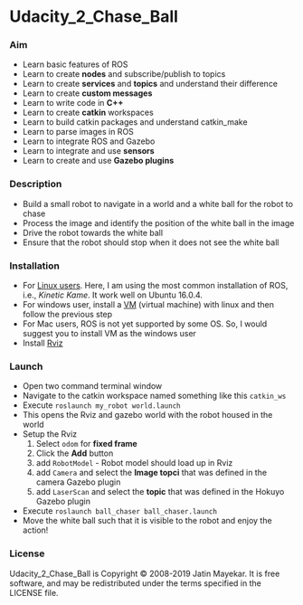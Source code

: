 # Udacity_2_Chase_Ball

### Aim

- Learn basic features of ROS
- Learn to create **nodes** and subscribe/publish to topics
- Learn to create **services** and **topics** and understand their difference
- Learn to create **custom messages** 
- Learn to write code in **C++**
- Learn to create **catkin** workspaces
- Learn to build catkin packages and understand catkin_make
- Learn to parse images in ROS
- Learn to integrate ROS and Gazebo
- Learn to integrate and use **sensors** 
- Learn to create and use **Gazebo plugins**

### Description

- Build a small robot to navigate in a world and a white ball for the robot to chase
- Process the image and identify the position of the white ball in the image
- Drive the robot towards the white ball
- Ensure that the robot should stop when it does not see the white ball

### Installation

- For [Linux users](http://wiki.ros.org/kinetic/Installation). Here, I am using the most common installation of ROS, i.e., *Kinetic Kame*. It work well on Ubuntu 16.0.4.
- For windows user, install a [VM](https://www.virtualbox.org/) (virtual machine) with linux and then follow the previous step
- For Mac users, ROS is not yet supported by some OS. So, I would suggest you to install VM as the windows user
- Install [Rviz](http://wiki.ros.org/rviz)

### Launch

- Open two command terminal window
- Navigate to the catkin workspace named something like this `catkin_ws`
- Execute `roslaunch my_robot world.launch`
- This opens the Rviz and gazebo world with the robot housed in the world
- Setup the Rviz
  1. Select `odom` for **fixed frame**
  2. Click the **Add** button
  3. add `RobotModel` - Robot model should load up in Rviz
  4. add `Camera` and select the **Image topci** that was defined in the camera Gazebo plugin
  5. add `LaserScan` and select the **topic** that was defined in the Hokuyo Gazebo plugin
- Execute `roslaunch ball_chaser ball_chaser.launch`
- Move the white ball such that it is visible to the robot and enjoy the action!

### License

Udacity_2_Chase_Ball is Copyright © 2008-2019 Jatin Mayekar. It is free software, and may be redistributed under the terms specified in the LICENSE file.
